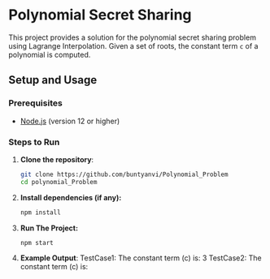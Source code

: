 # Polynomial Secret Sharing

This project provides a solution for the polynomial secret sharing problem using Lagrange Interpolation. Given a set of roots, the constant term `c` of a polynomial is computed.

## Setup and Usage

### Prerequisites

- [Node.js](https://nodejs.org) (version 12 or higher)

### Steps to Run

1. **Clone the repository**:
   ```bash
   git clone https://github.com/buntyanvi/Polynomial_Problem
   cd polynomial_Problem

2. **Install dependencies (if any):**
      ```bash
      npm install

3. **Run The Project:**
      ```bash
      npm start

4. **Example Output**:
   TestCase1: The constant term (c) is: 3
   TestCase2: The constant term (c) is: 
   
